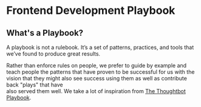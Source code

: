 # Frontend Development Playbook

## What's a Playbook?

A playbook is not a rulebook. It’s a set of patterns, practices, and tools that we’ve found to produce great results.

Rather than enforce rules on people, we prefer to guide by example and teach people the patterns that have proven to be successful for us with the vision that they might also see success using them as well as contribute back "plays" that have  
also served them well. We take a lot of inspiration from [The Thoughtbot Playbook](https://thoughtbot.com/playbook).
